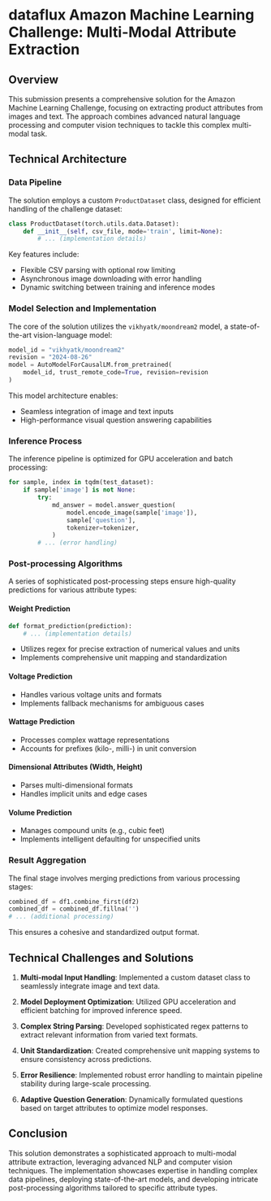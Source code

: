 # dataflux Amazon Machine Learning Challenge: Multi-Modal Attribute Extraction

## Overview

This submission presents a comprehensive solution for the Amazon Machine Learning Challenge, focusing on extracting product attributes from images and text. The approach combines advanced natural language processing and computer vision techniques to tackle this complex multi-modal task.

## Technical Architecture

### Data Pipeline

The solution employs a custom `ProductDataset` class, designed for efficient handling of the challenge dataset:

```python
class ProductDataset(torch.utils.data.Dataset):
    def __init__(self, csv_file, mode='train', limit=None):
        # ... (implementation details)
```

Key features include:
- Flexible CSV parsing with optional row limiting
- Asynchronous image downloading with error handling
- Dynamic switching between training and inference modes

### Model Selection and Implementation

The core of the solution utilizes the `vikhyatk/moondream2` model, a state-of-the-art vision-language model:

```python
model_id = "vikhyatk/moondream2"
revision = "2024-08-26"
model = AutoModelForCausalLM.from_pretrained(
    model_id, trust_remote_code=True, revision=revision
)
```

This model architecture enables:
- Seamless integration of image and text inputs
- High-performance visual question answering capabilities

### Inference Process

The inference pipeline is optimized for GPU acceleration and batch processing:

```python
for sample, index in tqdm(test_dataset):
    if sample['image'] is not None:
        try:
            md_answer = model.answer_question(
                model.encode_image(sample['image']),
                sample['question'],
                tokenizer=tokenizer,
            )
        # ... (error handling)
```

### Post-processing Algorithms

A series of sophisticated post-processing steps ensure high-quality predictions for various attribute types:

#### Weight Prediction
```python
def format_prediction(prediction):
    # ... (implementation details)
```
- Utilizes regex for precise extraction of numerical values and units
- Implements comprehensive unit mapping and standardization

#### Voltage Prediction
- Handles various voltage units and formats
- Implements fallback mechanisms for ambiguous cases

#### Wattage Prediction
- Processes complex wattage representations
- Accounts for prefixes (kilo-, milli-) in unit conversion

#### Dimensional Attributes (Width, Height)
- Parses multi-dimensional formats
- Handles implicit units and edge cases

#### Volume Prediction
- Manages compound units (e.g., cubic feet)
- Implements intelligent defaulting for unspecified units

### Result Aggregation

The final stage involves merging predictions from various processing stages:

```python
combined_df = df1.combine_first(df2)
combined_df = combined_df.fillna('')
# ... (additional processing)
```

This ensures a cohesive and standardized output format.

## Technical Challenges and Solutions

1. **Multi-modal Input Handling**: Implemented a custom dataset class to seamlessly integrate image and text data.

2. **Model Deployment Optimization**: Utilized GPU acceleration and efficient batching for improved inference speed.

3. **Complex String Parsing**: Developed sophisticated regex patterns to extract relevant information from varied text formats.

4. **Unit Standardization**: Created comprehensive unit mapping systems to ensure consistency across predictions.

5. **Error Resilience**: Implemented robust error handling to maintain pipeline stability during large-scale processing.

6. **Adaptive Question Generation**: Dynamically formulated questions based on target attributes to optimize model responses.

## Conclusion

This solution demonstrates a sophisticated approach to multi-modal attribute extraction, leveraging advanced NLP and computer vision techniques. The implementation showcases expertise in handling complex data pipelines, deploying state-of-the-art models, and developing intricate post-processing algorithms tailored to specific attribute types.
